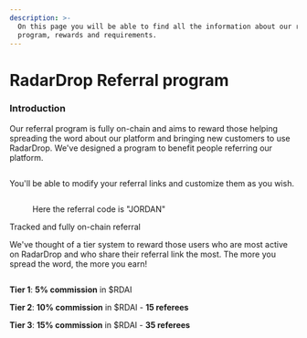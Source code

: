 ```yaml
---
description: >-
  On this page you will be able to find all the information about our referral
  program, rewards and requirements.
---
```


# RadarDrop Referral program

### Introduction <a href="#introduction" id="introduction"></a>

Our referral program is fully on-chain and aims to reward those helping spreading the word about our platform and bringing new customers to use RadarDrop. We've designed a program to benefit people referring our platform.&#x20;

<figure><img src="../.gitbook/assets/Screenshot 2024-06-10 at 2.55.33 AM.png" alt=""><figcaption></figcaption></figure>

You'll be able to modify your referral links and customize them as you wish.

<figure><img src="../.gitbook/assets/Screenshot 2024-06-14 at 1.45.04 AM.png" alt=""><figcaption><p>Here the referral code is "JORDAN"</p></figcaption></figure>

Tracked and fully on-chain referral

We've thought of a tier system to reward those users who are most active on RadarDrop and who share their referral link the most. The more you spread the word, the more you earn!

<figure><img src="../.gitbook/assets/Screenshot 2024-06-17 at 8.11.17 PM.png" alt=""><figcaption></figcaption></figure>

**Tier 1**: **5% commission** in $RDAI

**Tier 2**: **10% commission** in $RDAI - **15 referees**

**Tier 3**: **15% commission** in $RDAI - **35 referees**
